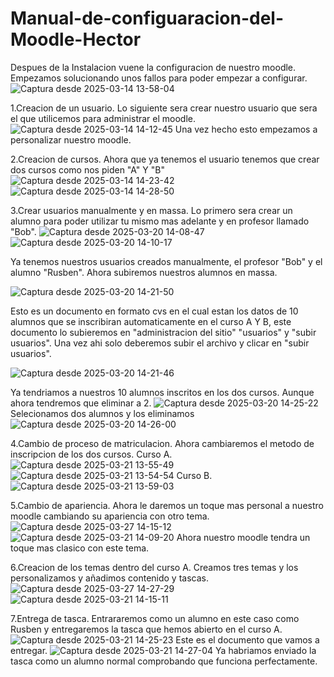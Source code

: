 # Manual-de-configuaracion-del-Moodle-Hector
Despues de la Instalacion vuene la configuracion de nuestro moodle. 
Empezamos solucionando unos fallos para poder empezar a configurar.
![Captura desde 2025-03-14 13-58-04](https://github.com/user-attachments/assets/33ff3286-d4d8-4eaf-b241-629e5bcc1025)

1.Creacion de un usuario.
Lo siguiente sera crear nuestro usuario que sera el que utilicemos para administrar el moodle.
![Captura desde 2025-03-14 14-12-45](https://github.com/user-attachments/assets/634a46e2-bc32-4467-aa42-2361bac7a717)
Una vez hecho esto empezamos a personalizar nuestro moodle.

2.Creacion de cursos.
Ahora que ya tenemos el usuario tenemos que crear dos cursos como nos piden "A" Y "B"
![Captura desde 2025-03-14 14-23-42](https://github.com/user-attachments/assets/4e8e9ec1-cf30-4f93-96d3-d296b35974cd)
![Captura desde 2025-03-14 14-28-50](https://github.com/user-attachments/assets/bdf19c25-9307-43ae-8131-092220c49229)

3.Crear usuarios manualmente y en massa.
Lo primero sera crear un alumno para poder utilizar tu mismo mas adelante y en profesor llamado "Bob".
![Captura desde 2025-03-20 14-08-47](https://github.com/user-attachments/assets/c6b4dfeb-71f9-40b7-a803-87bb2549559a)
![Captura desde 2025-03-20 14-10-17](https://github.com/user-attachments/assets/3f2ec902-9b6f-4a2a-b663-d4ceaa0ec143)

Ya tenemos nuestros usuarios creados manualmente, el profesor "Bob" y el alumno "Rusben".
Ahora subiremos nuestros alumnos en massa.

![Captura desde 2025-03-20 14-21-50](https://github.com/user-attachments/assets/13a4b746-7c62-4b9a-a55a-ec12b9184a20)

Esto es un documento en formato cvs en el cual estan los datos de 10 alumnos que se inscribiran automaticamente en el curso A Y B, este documento lo subieremos en "administracion del sitio" "usuarios" y "subir usuarios".
Una vez ahi solo deberemos subir el archivo y clicar en "subir usuarios".

![Captura desde 2025-03-20 14-21-46](https://github.com/user-attachments/assets/08685e39-a22b-4336-9792-e9f48d5f4290)

Ya tendriamos a nuestros 10 alumnos inscritos en los dos cursos.
Aunque ahora tendremos que eliminar a 2.
![Captura desde 2025-03-20 14-25-22](https://github.com/user-attachments/assets/1ad9a0f8-3c1d-4932-ad52-928d5dee3fa0)
Selecionamos dos alumnos y los eliminamos
![Captura desde 2025-03-20 14-26-00](https://github.com/user-attachments/assets/10e55269-3314-4d13-af86-bce7dc0e0a26)


4.Cambio de proceso de matriculacion. 
Ahora cambiaremos el metodo de inscripcion de los dos cursos.
Curso A.
![Captura desde 2025-03-21 13-55-49](https://github.com/user-attachments/assets/b152580f-5ff9-4cee-b4d5-fde0ec7d1026)
![Captura desde 2025-03-21 13-54-54](https://github.com/user-attachments/assets/7666d852-b844-485a-aadf-c1a3bf106cd6)
Curso B.
![Captura desde 2025-03-21 13-59-03](https://github.com/user-attachments/assets/513dfdb2-3b8e-4d10-9141-9ecd660328e9)

5.Cambio de apariencia.
Ahora le daremos un toque mas personal a nuestro moodle cambiando su apariencia con otro tema.
![Captura desde 2025-03-27 14-15-12](https://github.com/user-attachments/assets/3eff5153-2791-45d0-827e-13adc38f7e2b)
![Captura desde 2025-03-21 14-09-20](https://github.com/user-attachments/assets/068d2de0-c100-4928-9669-83228d44f949)
Ahora nuestro moodle tendra un toque mas clasico con este tema.

6.Creacion de los temas dentro del curso A.
Creamos tres temas y los personalizamos y añadimos contenido y tascas.
![Captura desde 2025-03-27 14-27-29](https://github.com/user-attachments/assets/e0b5deca-3b31-49a9-bafa-c461a80d361f)
![Captura desde 2025-03-21 14-15-11](https://github.com/user-attachments/assets/1c7fda23-08b8-4f51-a4c7-326cd9c54fc8)


7.Entrega de tasca.
Entrararemos como un alumno en este caso como Rusben y entregaremos la tasca que hemos abierto en el curso A. 
![Captura desde 2025-03-21 14-25-23](https://github.com/user-attachments/assets/2458c7b1-f7ad-4025-844e-815d50435723)
Este es el documento que vamos a entregar.
![Captura desde 2025-03-21 14-27-04](https://github.com/user-attachments/assets/0a7b55ae-17e7-4fb0-a7f6-dd06d89884a5)
Ya habriamos enviado la tasca como un alumno normal comprobando que funciona perfectamente.
